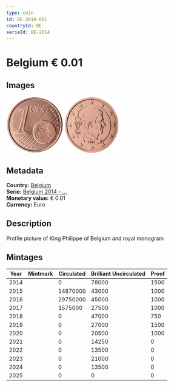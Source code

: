 ```yaml
---
type: coin
id: BE-2014-001
countryId: BE
serieId: BE-2014
---
```


# Belgium € 0.01

## Images

<img src="../../../Images/common-2007-001.webp" height="150" alt="Front image"><img src="Images/belgium-2014-001.webp" height="150" alt="Back image">

## Metadata

**Country:** [Belgium](../index.md)\
**Serie:** [Belgium 2014 - ...](index.md)\
**Monetary value:** € 0.01\
**Currency:** Euro

## Description

Profile picture of King Philippe of Belgium and royal monogram

## Mintages

| Year | Mintmark | Circulated | Brilliant Uncirculated | Proof |
| ---- | -------- | ---------- | ---------------------- | ----- |
| 2014 |          | 0          | 78000                  | 1500  |
| 2015 |          | 14870000   | 43000                  | 1000  |
| 2016 |          | 29750000   | 45000                  | 1000  |
| 2017 |          | 1575000    | 27500                  | 1000  |
| 2018 |          | 0          | 47000                  | 750   |
| 2019 |          | 0          | 27000                  | 1500  |
| 2020 |          | 0          | 20500                  | 1000  |
| 2021 |          | 0          | 14250                  | 0     |
| 2022 |          | 0          | 13500                  | 0     |
| 2023 |          | 0          | 21000                  | 0     |
| 2024 |          | 0          | 13500                  | 0     |
| 2025 |          | 0          | 0                      | 0     |
